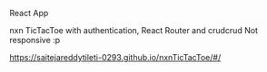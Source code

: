 React App

nxn TicTacToe with authentication, React Router and crudcrud
Not responsive :p

https://saitejareddytileti-0293.github.io/nxnTicTacToe/#/
